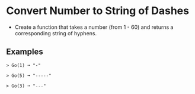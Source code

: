 
# Convert Number to String of Dashes

  - Create a function that takes a number (from 1 - 60) and returns a corresponding string of hyphens.

## Examples  

    > Go(1) ➞ "-"

    > Go(5) ➞ "-----"

    > Go(3) ➞ "---"